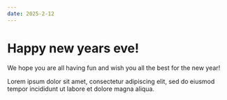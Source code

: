 ```yaml
---
date: 2025-2-12
---
```


# Happy new years eve!

We hope you are all having fun and wish you all the best for the new year!
<!-- more -->

Lorem ipsum dolor sit amet, consectetur adipiscing elit, sed do eiusmod
tempor incididunt ut labore et dolore magna aliqua.
